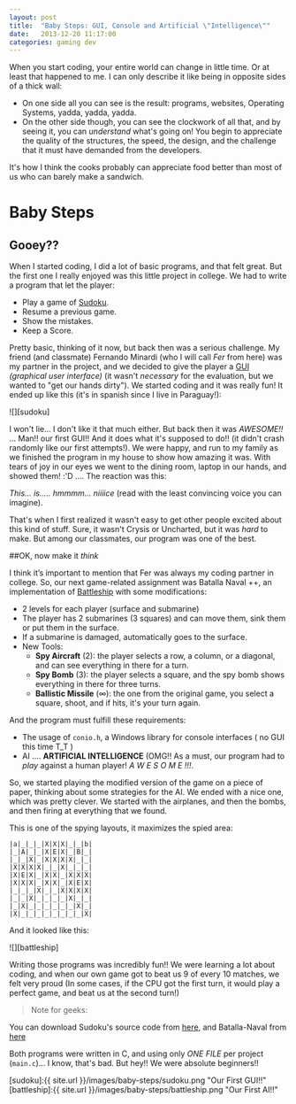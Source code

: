 ```yaml
---
layout: post
title:  "Baby Steps: GUI, Console and Artificial \"Intelligence\""
date:   2013-12-20 11:17:00
categories: gaming dev
---
```


When you start coding, your entire world can change in little time. Or at least that happened to me. I can only describe it like being in
opposite sides of a thick wall:

* On one side all you can see is the result: programs, websites, Operating Systems, yadda, yadda, yadda. 
* On the other side though, you can see the clockwork of all that, and by seeing it, you can *understand* what's going on! You begin to appreciate the quality of 
the structures, the speed, the design, and the challenge that it must have demanded from the developers. 

It's how I think the cooks probably can appreciate food better than most of us who can barely make a sandwich.

# Baby Steps

## Gooey??

When I started coding, I did a lot of basic programs, and that felt great. But the first one I really enjoyed was this little project in college. We had to write
a program that let the player:

* Play a game of [Sudoku](http://en.wikipedia.org/wiki/Sudoku).
* Resume a previous game.
* Show the mistakes.
* Keep a Score.

Pretty basic, thinking of it now, but back then was a serious challenge. My friend (and classmate) Fernando Minardi (who I will call *Fer* from here) was my partner in 
the project, and we decided to give the player a [GUI](http://en.wikipedia.org/wiki/Graphical_user_interface) *(graphical user interface)* (it wasn't *necessary* for 
the evaluation, but we wanted to "get our hands dirty"). We started coding and it was really fun! It ended up like this (it's in spanish since I live in Paraguay!):

![][sudoku]

I won't lie... I don't like it that much either. But back then it was *AWESOME!!* ... Man!! our first GUI!! And it does what it's supposed to do!! (it didn't crash
randomly like our first attempts!). We were happy, and run to my family as we finished the program in my house to show how amazing it was. With tears of joy in our eyes
we went to the dining room, laptop in our hands, and showed them! :'D .... The reaction was this:

*This... is..... hmmmm... niiiice* (read with the least convincing voice you can imagine). 

That's when I first realized it wasn't easy to get other people excited about this kind of stuff. Sure, it wasn't Crysis or Uncharted, but it was *hard* to make. But
among our classmates, our program was one of the best.

##OK, now make it *think*

I think it’s important to mention that Fer was always my coding partner in college. So, our next game-related assignment was Batalla Naval ++, an implementation of 
[Battleship]( http://en.wikipedia.org/wiki/Battleship_\(game\) ) with some modifications:

* 2 levels for each player (surface and submarine)
* The player has 2 submarines (3 squares) and can move them, sink them or put them in the surface.
* If a submarine is damaged, automatically goes to the surface.
* New Tools:
    * **Spy Aircraft** (2): the player selects a row, a column, or a diagonal, and can see everything in there for a turn.
    * **Spy Bomb** (3): the player selects a square, and the spy bomb shows everything in there for three turns.
    * **Ballistic Missile** (&infin;): the one from the original game, you select a square, shoot, and if hits, it's your turn again.

And the program must fulfill these requirements:

* The usage of `conio.h`, a Windows library for console interfaces ( no GUI this time T_T )
* AI .... **ARTIFICIAL INTELLIGENCE** (OMG!! As a must, our program had to *play* against a human player! *A W E S O M E !!!*.

So, we started playing  the modified version of the game on a piece of paper, thinking about some strategies for the AI. We ended with a nice one, which was pretty clever. 
We started with the airplanes, and then the bombs, and then firing at everything that we found. 

This is one of the spying layouts, it maximizes the spied area:

    |a|_|_|_|X|X|X|_|_|b|
    |_|A|_|_|X|E|X|_|B|_|
    |_|_|X|_|X|X|X|X|_|_|
    |X|X|X|X|_|_|X|_|_|_|
    |X|E|X|_|X|X|_|X|X|X|
    |X|X|X|_|X|X|_|X|E|X|
    |_|_|_|X|_|_|X|X|X|X|
    |_|_|X|_|_|_|_|X|_|_|
    |_|X|_|_|_|_|_|_|X|_|
    |X|_|_|_|_|_|_|_|_|X|

And it looked like this:

![][battleship]

Writing those programs was incredibly fun!! We were learning a lot about coding, and when our own game got to beat us 9 of every 10 matches, we felt very proud (In 
some cases, if the CPU got the first turn, it would play a perfect game, and beat us at the second turn!)

> Note for geeks:

You can download Sudoku's source code from [here](https://github.com/torresmateo/TAI1-Sudoku), and Batalla-Naval from [here](https://github.com/torresmateo/Batalla-Naval)

Both programs were written in C, and using only *ONE FILE* per project (`main.c`)... I know, that's bad. But hey!! We were absolute beginners!!

[sudoku]:{{ site.url }}/images/baby-steps/sudoku.png "Our First GUI!!"
[battleship]:{{ site.url }}/images/baby-steps/battleship.png "Our First AI!!"
